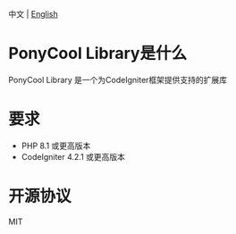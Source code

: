中文 | [English](https://github.com/PonyCool/ponycool-library/blob/main/README.md)

# PonyCool Library是什么

PonyCool Library 是一个为CodeIgniter框架提供支持的扩展库

# 要求

- PHP 8.1 或更高版本
- CodeIgniter 4.2.1 或更高版本

# 开源协议

MIT
